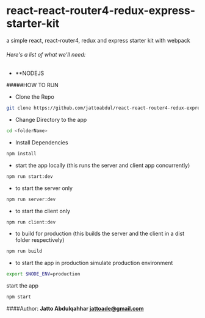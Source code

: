 # react-react-router4-redux-express-starter-kit
a simple react, react-router4, redux and express starter kit with webpack

###### Here's a list of what we'll need:
- **NODEJS

#####HOW TO RUN
- Clone the Repo
```bash
git clone https://github.com/jattoabdul/react-react-router4-redux-express-starter-kit.git <folderName>
```
- Change Directory to the app
```bash
cd <folderName>
```
- Install Dependencies
```bash
npm install
```
- start the app locally (this runs the server and client app concurrently)
```bash
npm run start:dev
```
- to start the server only
```bash
npm run server:dev
```
- to start the client only
```bash
npm run client:dev
```
- to build for production (this builds the server and the client in a dist folder respectively)
```bash
npm run build
```
- to start the app in production
simulate production environment
```bash
export $NODE_ENV=production
```
start the app
```bash
npm start
```
####Author:
**Jatto Abdulqahhar <jattoade@gmail.com>**
